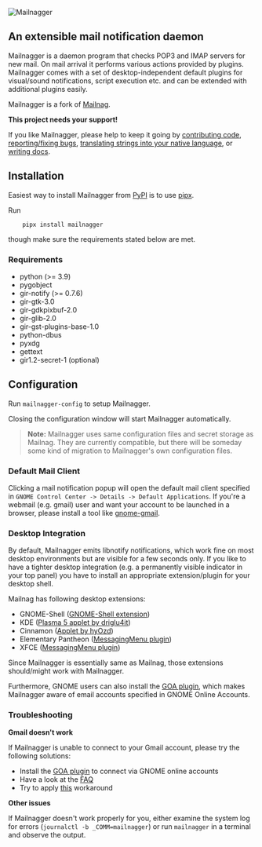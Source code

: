 ![Mailnagger](https://github.com/tikank/mailnagger/blob/22f00f270c616dc94e9bee301146ff117d00b3a4/data/icons/hicolor/256x256/apps/mailnag.png)

## An extensible mail notification daemon

Mailnagger is a daemon program that checks POP3 and IMAP servers for new mail.
On mail arrival it performs various actions provided by plugins.
Mailnagger comes with a set of desktop-independent default plugins for
visual/sound notifications, script execution etc. and can be extended
with additional plugins easily.

Mailnagger is a fork of [Mailnag](https://github.com/pulb/mailnag).

__This project needs your support!__

If you like Mailnagger, please help to keep it going by [contributing code](https://github.com/tikank/mailnagger),
[reporting/fixing bugs](https://github.com/tikank/mailnagger/issues),
[translating strings into your native language](https://github.com/tikank/mailnagger/tree/master/po),
or [writing docs](https://github.com/tikank/mailnagger/tree/master/docs).


## Installation

Easiest way to install Mailnagger from
[PyPI](https://pypi.org/project/mailnagger/) is to use
[pipx](https://pypi.org/project/pipx/).

Run
```
    pipx install mailnagger
```
though make sure the requirements stated below are met.


### Requirements

* python (>= 3.9)
* pygobject
* gir-notify (>= 0.7.6)
* gir-gtk-3.0
* gir-gdkpixbuf-2.0
* gir-glib-2.0
* gir-gst-plugins-base-1.0
* python-dbus
* pyxdg
* gettext
* gir1.2-secret-1 (optional)


## Configuration

Run `mailnagger-config` to setup Mailnagger.

Closing the configuration window will start Mailnagger automatically.

> **Note:**
> Mailnagger uses same configuration files and secret storage as Mailnag.
> They are currently compatible, but there will be someday some kind of
> migration to Mailnagger's own configuration files.


### Default Mail Client

Clicking a mail notification popup will open the default mail client specified in `GNOME Control Center -> Details -> Default Applications`.
If you're a webmail (e.g. gmail) user and want your account to be launched in a browser, please install a tool like [gnome-gmail](http://gnome-gmail.sourceforge.net).


### Desktop Integration

By default, Mailnagger emits libnotify notifications, which work fine on
most desktop environments but are visible for a few seconds only.
If you like to have a tighter desktop integration (e.g. a permanently visible indicator in your top panel) you have to install an appropriate
extension/plugin for your desktop shell.

Mailnag has following desktop extensions:

* GNOME-Shell ([GNOME-Shell extension](https://github.com/pulb/mailnag-gnome-shell)) 
* KDE ([Plasma 5 applet by driglu4it](https://store.kde.org/p/1420222/))
* Cinnamon ([Applet by hyOzd](https://bitbucket.org/hyOzd/mailnagapplet))
* Elementary Pantheon ([MessagingMenu plugin](https://github.com/pulb/mailnag-messagingmenu-plugin))
* XFCE ([MessagingMenu plugin](https://github.com/pulb/mailnag-messagingmenu-plugin))

Since Mailnagger is essentially same as Mailnag, those extensions should/might
work with Mailnagger.

Furthermore, GNOME users can also install the [GOA plugin](https://github.com/pulb/mailnag-goa-plugin),
which makes Mailnagger aware of email accounts specified in GNOME Online Accounts.


### Troubleshooting

__Gmail doesn't work__

If Mailnagger is unable to connect to your Gmail account, please try the following solutions:
* Install the [GOA plugin](https://github.com/pulb/mailnag-goa-plugin) to connect via GNOME online accounts
* Have a look at the [FAQ](https://github.com/pulb/mailnag/wiki/FAQ)
* Try to apply [this](https://github.com/pulb/mailnag/issues/190) workaround

__Other issues__

If Mailnagger doesn't work properly for you, either examine the system log
for errors (`journalctl -b _COMM=mailnagger`)
or run `mailnagger` in a terminal and observe the output.


